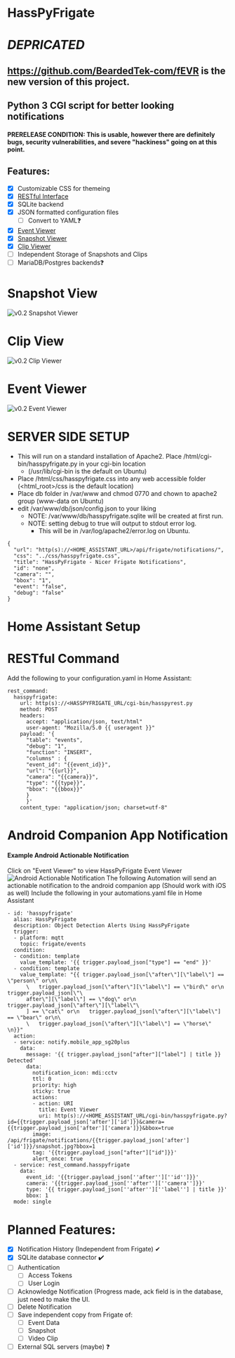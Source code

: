 # HassPyFrigate
# *DEPRICATED*
## https://github.com/BeardedTek-com/fEVR is the new version of this project.

## Python 3 CGI script for better looking notifications

#### PRERELEASE CONDITION: This is usable, however there are definitely bugs, security vulnerabilities, and severe "hackiness" going on at this point.

## Features:
- [x] Customizable CSS for themeing
- [x] [RESTful Interface](#home-assistant-setup)
- [x] SQLite backend
- [x] JSON formatted configuration files
  - [ ] Convert to YAML❓
- [x] [Event Viewer](#event-viewer)
- [x] [Snapshot Viewer](#snapshot-view)
- [x] [Clip Viewer](#clip-view)
- [ ] Independent Storage of Snapshots and Clips
- [ ] MariaDB/Postgres backends❓

# Snapshot View
![v0.2 Snapshot Viewer](img/HassPyFrigate-Snap.png)

# Clip View
![v0.2 Clip Viewer](img/HassPyFrigate-Clip.png)

# Event Viewer
![v0.2 Event Viewer](img/HassPyFrigate-Event_Viewer.png)

# SERVER SIDE SETUP
- This will run on a standard installation of Apache2.  Place /html/cgi-bin/hasspyfrigate.py in your cgi-bin location 
  - (/usr/lib/cgi-bin is the default on Ubuntu)
- Place /html/css/hasspyfrigate.css into any web accessible folder (<html_root>/css is the default location)
- Place db folder in /var/www and chmod 0770 and chown to apache2 group (www-data on Ubuntu)
- edit /var/www/db/json/config.json to your liking
  - NOTE: /var/www/db/hasspyfrigate.sqlite will be created at first run.
  - NOTE: setting debug to true will output to stdout error log.
    - This will be in /var/log/apache2/error.log on Ubuntu.
```
{
  "url": "http(s)://<HOME_ASSISTANT_URL>/api/frigate/notifications/",
  "css": "../css/hasspyfrigate.css",
  "title": "HassPyFrigate - Nicer Frigate Notifications",
  "id": "none",
  "camera": "",
  "bbox": "1",
  "event": "false",
  "debug": "false"
}
```


# Home Assistant Setup
# RESTful Command
Add the following to your configuration.yaml in Home Assistant:
```
rest_command:
  hasspyfrigate:
    url: http(s)://<HASSPYFRIGATE_URL/cgi-bin/hasspyrest.py
    method: POST
    headers:
      accept: "application/json, text/html"
      user-agent: "Mozilla/5.0 {{ useragent }}"
    payload: '{
      "table": "events",
      "debug": "1",
      "function": "INSERT",
      "columns" : {
      "event_id": "{{event_id}}",
      "url": "{{url}}",
      "camera": "{{camera}}",
      "type": "{{type}}",
      "bbox": "{{bbox}}"
      }
      }'
    content_type: "application/json; charset=utf-8"
```

# Android Companion App Notification
#### Example Android Actionable Notification
Click on "Event Viewer" to view HassPyFrigate Event Viewer
![Android Actionable Notification](img/AndroidNotification.png)
The following Automation will send an actionable notification to the android companion app (Should work with iOS as well)
Include the following in your automations.yaml file in Home Assistant
```
- id: 'hasspyfrigate'
  alias: HassPyFrigate
  description: Object Detection Alerts Using HassPyFrigate
  trigger:
  - platform: mqtt
    topic: frigate/events
  condition:
  - condition: template
    value_template: '{{ trigger.payload_json["type"] == "end" }}'
  - condition: template
    value_template: "{{ trigger.payload_json[\"after\"][\"label\"] == \"person\" or\n\
      \   trigger.payload_json[\"after\"][\"label\"] == \"bird\" or\n   trigger.payload_json[\"\
      after\"][\"label\"] == \"dog\" or\n   trigger.payload_json[\"after\"][\"label\"\
      ] == \"cat\" or\n   trigger.payload_json[\"after\"][\"label\"] == \"bear\" or\n\
      \   trigger.payload_json[\"after\"][\"label\"] == \"horse\" \n}}"
  action:
  - service: notify.mobile_app_sg20plus
    data:
      message: '{{ trigger.payload_json["after"]["label"] | title }} Detected'
      data:
        notification_icon: mdi:cctv
        ttl: 0
        priority: high
        sticky: true
        actions:
        - action: URI
          title: Event Viewer
          uri: http(s)://<HOME_ASSISTANT_URL/cgi-bin/hasspyfrigate.py?id={{trigger.payload_json['after']['id']}}&camera={{trigger.payload_json['after']['camera']}}&bbox=true
        image: /api/frigate/notifications/{{trigger.payload_json['after']['id']}}/snapshot.jpg?bbox=1
        tag: '{{trigger.payload_json["after"]["id"]}}'
        alert_once: true
  - service: rest_command.hasspyfrigate
    data:
      event_id: '{{trigger.payload_json[''after''][''id'']}}'
      camera: '{{trigger.payload_json[''after''][''camera'']}}'
      type: '{{ trigger.payload_json[''after''][''label''] | title }}'
      bbox: 1
  mode: single

```

# Planned Features:
- [x] Notification History (Independent from Frigate) ✔
- [x] SQLite database connector ✔️
- [ ] Authentication
  - [ ] Access Tokens
  - [ ] User Login
- [ ] Acknowledge Notification (Progress made, ack field is in the database, just need to make the UI.
- [ ] Delete Notification
- [ ] Save independent copy from Frigate of:
  - [ ] Event Data
  - [ ] Snapshot
  - [ ] Video Clip
- [ ] External SQL servers (maybe) ❓
